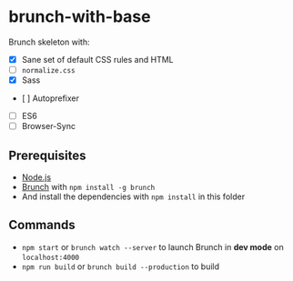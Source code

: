 # brunch-with-base

Brunch skeleton with:

- [x] Sane set of default CSS rules and HTML
- [ ] `normalize.css`
- [x] Sass
- [ ] Autoprefixer
- [ ] ES6
- [ ] Browser-Sync

## Prerequisites

- [Node.js](http://nodejs.org/)
- [Brunch](http://brunch.io/) with `npm install -g brunch`
- And install the dependencies with `npm install` in this folder

## Commands

- `npm start` or `brunch watch --server` to launch Brunch in **dev mode** on `localhost:4000`
- `npm run build` or `brunch build --production` to build
